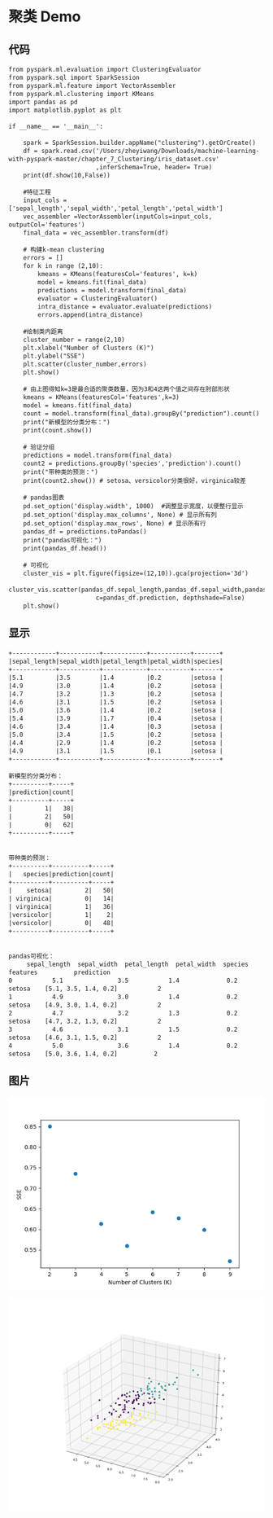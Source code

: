 # 聚类 Demo

## 代码

	from pyspark.ml.evaluation import ClusteringEvaluator
	from pyspark.sql import SparkSession
	from pyspark.ml.feature import VectorAssembler
	from pyspark.ml.clustering import KMeans
	import pandas as pd
	import matplotlib.pyplot as plt
	
	if __name__ == '__main__':
	
	    spark = SparkSession.builder.appName("clustering").getOrCreate()
	    df = spark.read.csv('/Users/zheyiwang/Downloads/machine-learning-with-pyspark-master/chapter_7_Clustering/iris_dataset.csv'
	                        ,inferSchema=True, header= True)
	    print(df.show(10,False))
	
	    #特征工程
	    input_cols =['sepal_length','sepal_width','petal_length','petal_width']
	    vec_assembler =VectorAssembler(inputCols=input_cols, outputCol='features')
	    final_data = vec_assembler.transform(df)
	
	    # 构建k-mean clustering
	    errors = []
	    for k in range (2,10):
	        kmeans = KMeans(featuresCol='features', k=k)
	        model = kmeans.fit(final_data)
	        predictions = model.transform(final_data)
	        evaluator = ClusteringEvaluator()
	        intra_distance = evaluator.evaluate(predictions)
	        errors.append(intra_distance)
	
	    #绘制类内距离
	    cluster_number = range(2,10)
	    plt.xlabel("Number of Clusters (K)")
	    plt.ylabel("SSE")
	    plt.scatter(cluster_number,errors)
	    plt.show()
	
	    # 由上图得知k=3是最合适的聚类数量，因为3和4这两个值之间存在肘部形状
	    kmeans = KMeans(featuresCol='features',k=3)
	    model = kmeans.fit(final_data)
	    count = model.transform(final_data).groupBy("prediction").count()
	    print("新模型的分类分布：")
	    print(count.show())
	
	    # 验证分组
	    predictions = model.transform(final_data)
	    count2 = predictions.groupBy('species','prediction').count()
	    print("带种类的预测：")
	    print(count2.show()) # setosa、versicolor分类很好，virginica较差
	
	    # pandas图表
	    pd.set_option('display.width', 1000)  #调整显示宽度，以便整行显示
	    pd.set_option('display.max_columns', None) # 显示所有列
	    pd.set_option('display.max_rows', None) # 显示所有行
	    pandas_df = predictions.toPandas()
	    print("pandas可视化：")
	    print(pandas_df.head())
	
	    # 可视化
	    cluster_vis = plt.figure(figsize=(12,10)).gca(projection='3d')
	    cluster_vis.scatter(pandas_df.sepal_length,pandas_df.sepal_width,pandas_df.petal_length,
	                        c=pandas_df.prediction, depthshade=False)
	    plt.show()
	    
## 显示

	+------------+-----------+------------+-----------+-------+
	|sepal_length|sepal_width|petal_length|petal_width|species|
	+------------+-----------+------------+-----------+-------+
	|5.1         |3.5        |1.4         |0.2        |setosa |
	|4.9         |3.0        |1.4         |0.2        |setosa |
	|4.7         |3.2        |1.3         |0.2        |setosa |
	|4.6         |3.1        |1.5         |0.2        |setosa |
	|5.0         |3.6        |1.4         |0.2        |setosa |
	|5.4         |3.9        |1.7         |0.4        |setosa |
	|4.6         |3.4        |1.4         |0.3        |setosa |
	|5.0         |3.4        |1.5         |0.2        |setosa |
	|4.4         |2.9        |1.4         |0.2        |setosa |
	|4.9         |3.1        |1.5         |0.1        |setosa |
	+------------+-----------+------------+-----------+-------+
	
	新模型的分类分布：
	+----------+-----+
	|prediction|count|
	+----------+-----+
	|         1|   38|
	|         2|   50|
	|         0|   62|
	+----------+-----+


	带种类的预测：
	+----------+----------+-----+
	|   species|prediction|count|
	+----------+----------+-----+
	|    setosa|         2|   50|
	| virginica|         0|   14|
	| virginica|         1|   36|
	|versicolor|         1|    2|
	|versicolor|         0|   48|
	+----------+----------+-----+


	pandas可视化：
		 sepal_length  sepal_width  petal_length  petal_width  species          features          prediction
	0           5.1               3.5           1.4          	0.2           setosa    [5.1, 3.5, 1.4, 0.2]           2
	1           4.9               3.0           1.4          	0.2           setosa    [4.9, 3.0, 1.4, 0.2]           2
	2           4.7               3.2           1.3          	0.2           setosa    [4.7, 3.2, 1.3, 0.2]           2
	3           4.6               3.1           1.5          	0.2           setosa    [4.6, 3.1, 1.5, 0.2]           2
	4           5.0               3.6           1.4          	0.2           setosa    [5.0, 3.6, 1.4, 0.2]          2

## 图片

![](Images/1.png)

![](Images/2.png)

